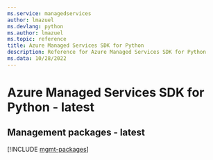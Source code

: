 ```yaml
---
ms.service: managedservices
author: lmazuel
ms.devlang: python
ms.author: lmazuel
ms.topic: reference
title: Azure Managed Services SDK for Python
description: Reference for Azure Managed Services SDK for Python
ms.data: 10/28/2022
---
```

# Azure Managed Services SDK for Python - latest

## Management packages - latest
[!INCLUDE [mgmt-packages](managed-services-mgmt-index.md)]